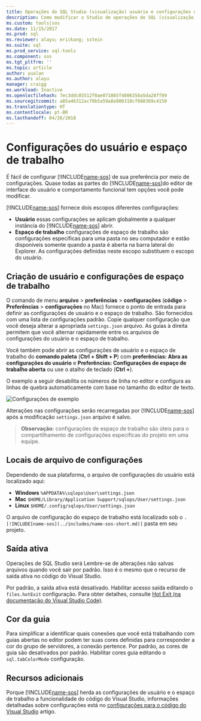 ```yaml
---
title: Operações do SQL Studio (visualização) usuário e configurações de espaço de trabalho | Microsoft Docs
description: Como modificar o Studio de operações do SQL (visualização) usuário e configurações de espaço de trabalho.
ms.custom: tools|sos
ms.date: 11/15/2017
ms.prod: sql
ms.reviewer: alayu; erickang; sstein
ms.suite: sql
ms.prod_service: sql-tools
ms.component: sos
ms.tgt_pltfrm: ''
ms.topic: article
author: yualan
ms.author: alayu
manager: craigg
ms.workload: Inactive
ms.openlocfilehash: 7ec3ddc85512f0ae071865f4806358a5da28ff09
ms.sourcegitcommit: a85a46312acf8b5a59a8a900310cf088369c4150
ms.translationtype: HT
ms.contentlocale: pt-BR
ms.lasthandoff: 04/26/2018
---
```

# <a name="user-and-workspace-settings"></a>Configurações do usuário e espaço de trabalho

É fácil de configurar [!INCLUDE[name-sos](../includes/name-sos-short.md)] de sua preferência por meio de configurações. Quase todas as partes do [!INCLUDE[name-sos](../includes/name-sos-short.md)]do editor de interface do usuário e comportamento funcional tem opções você pode modificar.

[!INCLUDE[name-sos](../includes/name-sos-short.md)] fornece dois escopos diferentes configurações:

* **Usuário** essas configurações se aplicam globalmente a qualquer instância do [!INCLUDE[name-sos](../includes/name-sos-short.md)] abrir.
* **Espaço de trabalho** configurações de espaço de trabalho são configurações específicas para uma pasta no seu computador e estão disponíveis somente quando a pasta é aberta na barra lateral do Explorer. As configurações definidas neste escopo substituem o escopo do usuário.

## <a name="creating-user-and-workspace-settings"></a>Criação de usuário e configurações de espaço de trabalho

O comando de menu **arquivo** > **preferências** > **configurações** (**código**  >  **Preferências** > **configurações** no Mac) fornece o ponto de entrada para definir as configurações de usuário e o espaço de trabalho. São fornecidos com uma lista de configurações padrão. Copie qualquer configuração que você deseja alterar a apropriada `settings.json` arquivo. As guias à direita permitem que você alternar rapidamente entre os arquivos de configurações do usuário e o espaço de trabalho.

Você também pode abrir as configurações de usuário e o espaço de trabalho do **comando paleta** (**Ctrl + Shift + P**) com **preferências: Abra as configurações do usuário** e  **Preferências: Configurações de espaço de trabalho aberta** ou use o atalho de teclado (**Ctrl +**).

O exemplo a seguir desabilita os números de linha no editor e configura as linhas de quebra automaticamente com base no tamanho do editor de texto.

![Configurações de exemplo](media/settings/sample-settings.png)

Alterações nas configurações serão recarregadas por [!INCLUDE[name-sos](../includes/name-sos-short.md)] após a modificação `settings.json` arquivo é salvo.

>**Observação:** configurações de espaço de trabalho são úteis para o compartilhamento de configurações específicas do projeto em uma equipe.

## <a name="settings-file-locations"></a>Locais de arquivo de configurações

Dependendo de sua plataforma, o arquivo de configurações do usuário está localizado aqui:

* **Windows** `%APPDATA%\sqlops\User\settings.json`
* **Mac** `$HOME/Library/Application Support/sqlops/User/settings.json`
* **Linux** `$HOME/.config/sqlops/User/settings.json`

O arquivo de configuração do espaço de trabalho está localizado sob o `.[!INCLUDE[name-sos](../includes/name-sos-short.md)]` pasta em seu projeto.

## <a name="hot-exit"></a>Saída ativa

Operações de SQL Studio será Lembre-se de alterações não salvas arquivos quando você sair por padrão. Isso é o mesmo que o recurso de saída ativa no código do Visual Studio.

Por padrão, a saída ativa está desativado. Habilitar acesso saída editando o `files.hotExit` configuração. Para obter detalhes, consulte [Hot Exit (na documentação do Visual Studio Code)](https://code.visualstudio.com/docs/editor/codebasics#_hot-exit).


## <a name="tab-color"></a>Cor da guia

Para simplificar a identificar quais conexões que você está trabalhando com guias abertas no editor podem ter suas cores definidas para corresponder a cor do grupo de servidores, a conexão pertence. Por padrão, as cores de guia são desativados por padrão. Habilitar cores guia editando o `sql.tabColorMode` configuração.

## <a name="additional-resources"></a>Recursos adicionais

Porque [!INCLUDE[name-sos](../includes/name-sos-short.md)] herda as configurações de usuário e o espaço de trabalho a funcionalidade do código do Visual Studio, informações detalhadas sobre configurações está no [configurações para o código do Visual Studio](https://code.visualstudio.com/docs/getstarted/settings) artigo.
